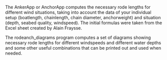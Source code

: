The AnkerApp or AnchorApp computes the necessary rode lengths for different wind situations, taking into account the data of your individual setup (boatlength, chainlength, chain diameter, anchorweight) and situation (depth, seabed quality, windspeed). The initial formulas were taken from the Excel sheet created by Alain Fraysse. 

The rodeanch_diagrams program computes a set of diagrams showing necessary rode lengths for different windspeeds and different water depths and some other useful combinations that can be printed out and used when needed. 


